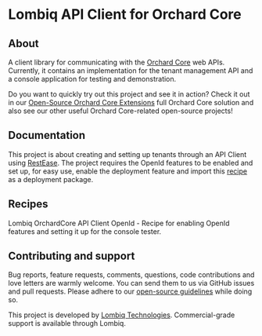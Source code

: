# Lombiq API Client for Orchard Core

## About

A client library for communicating with the [Orchard Core](https://www.orchardcore.net/) web APIs. Currently, it contains an implementation for the tenant management API and a console application for testing and demonstration.

Do you want to quickly try out this project and see it in action? Check it out in our [Open-Source Orchard Core Extensions](https://github.com/Lombiq/Open-Source-Orchard-Core-Extensions) full Orchard Core solution and also see our other useful Orchard Core-related open-source projects!

## Documentation

This project is about creating and setting up tenants through an API Client using [RestEase](https://github.com/canton7/RestEase).
The project requires the OpenId features to be enabled and set up, for easy use, enable the deployment feature and import this [recipe](Lombiq.OrchardCoreApiClient.Tester/Recipes/Lombiq.OrchardCoreApiClient.Tester.OpenId.recipe.json) as a deployment package.

## Recipes

Lombiq OrchardCore API Client OpenId - Recipe for enabling OpenId features and setting it up for the console tester.

## Contributing and support

Bug reports, feature requests, comments, questions, code contributions and love letters are warmly welcome. You can send them to us via GitHub issues and pull requests. Please adhere to our [open-source guidelines](https://lombiq.com/open-source-guidelines) while doing so.

This project is developed by [Lombiq Technologies](https://lombiq.com/). Commercial-grade support is available through Lombiq.
